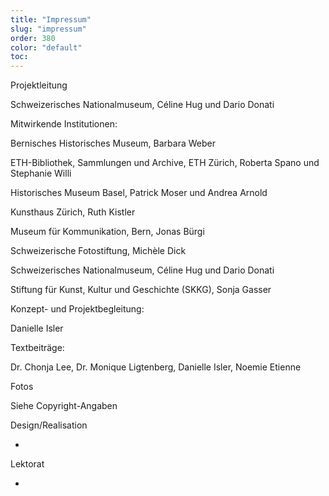 ```yaml
---
title: "Impressum"
slug: "impressum"
order: 380
color: "default"
toc:
---
```


Projektleitung

Schweizerisches Nationalmuseum, Céline Hug und Dario Donati

Mitwirkende Institutionen:

Bernisches Historisches Museum, Barbara Weber

ETH-Bibliothek, Sammlungen und Archive, ETH Zürich, Roberta Spano und Stephanie Willi

Historisches Museum Basel, Patrick Moser und Andrea Arnold

Kunsthaus Zürich, Ruth Kistler

Museum für Kommunikation, Bern, Jonas Bürgi

Schweizerische Fotostiftung, Michèle Dick

Schweizerisches Nationalmuseum, Céline Hug und Dario Donati

Stiftung für Kunst, Kultur und Geschichte (SKKG), Sonja Gasser

Konzept- und Projektbegleitung:

Danielle Isler

Textbeiträge:

Dr. Chonja Lee, Dr. Monique Ligtenberg, Danielle Isler, Noemie Etienne

Fotos

Siehe Copyright-Angaben

Design/Realisation

-

Lektorat

-